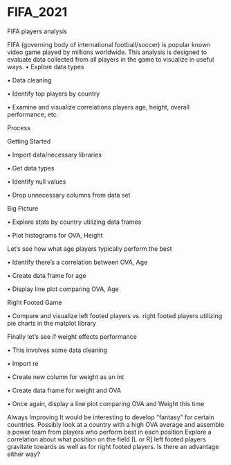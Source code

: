 # FIFA_2021
FIFA players analysis

FIFA (governing body of international football/soccer) is popular known video game played by millions worldwide. This analysis is designed to evaluate data collected from all players in the game to visualize in useful ways. 
•	Explore data types

•	Data cleaning

•	Identify top players by country

•	Examine and visualize correlations players age, height, overall performance, etc.

Process

Getting Started

•	Import data/necessary libraries

•	Get data types

•	Identify null values

•	Drop unnecessary columns from data set


Big Picture

•	Explore stats by country utilizing data frames

•	Plot histograms for OVA, Height


Let’s see how what age players typically perform the best

•	Identify there’s a correlation between OVA, Age

•	Create data frame for age

•	Display line plot comparing OVA, Age




Right Footed Game

•	 Compare and visualize left footed players vs. right footed players utilizing pie charts in the matplot library


Finally let’s see if weight effects performance

•	This involves some data cleaning

•	Import re

•	Create new column for weight as an int

•	Create data frame for weight and OVA

•	Once again, display a line plot comparing OVA and Weight this time



Always Improving
It would be interesting to develop “fantasy” for certain countries. Possibly look at a country with a high OVA average and assemble a power team from players who perform best in each position
Explore a correlation about what position on the field [L or R] left footed players gravitate towards as well as for right footed players. Is there an advantage either way?

